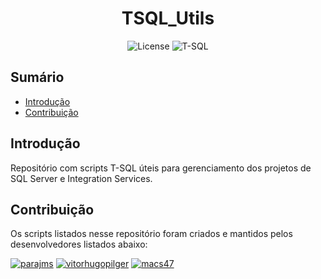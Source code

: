 <h1 align="center">TSQL_Utils</h1>

<p align="center">
<img src="https://img.shields.io/badge/License-MIT-green?style=flat" alt="License">
<img src="https://img.shields.io/badge/Language-TSQL-orange?style=flat&logo" alt="T-SQL">
</p>

## Sumário

* [Introdução](#introducão)
* [Contribuição](#contribuição)

## Introdução

Repositório com scripts T-SQL úteis para gerenciamento dos projetos de SQL Server e Integration Services.

## Contribuição

Os scripts listados nesse repositório foram criados e mantidos pelos desenvolvedores listados abaixo:

[![parajms](https://github.com/parajms.png?size=50)](https://github.com/parajms)
[![vitorhugopilger](https://github.com/vitorhugopilger.png?size=50)](https://github.com/vitorhugopilger)
[![macs47](https://github.com/macs47.png?size=50)](https://github.com/macs47)
